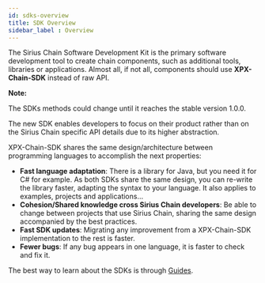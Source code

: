 ```yaml
---
id: sdks-overview
title: SDK Overview
sidebar_label : Overview
---
```

The Sirius Chain Software Development Kit is the primary software development tool to create chain components, such as additional tools, libraries or applications. Almost all, if not all, components should use **XPX-Chain-SDK** instead of raw API.

<div class=info>

**Note:**

The SDKs methods could change until it reaches the stable version 1.0.0.

</div>

The new SDK enables developers to focus on their product rather than on the Sirius Chain specific API details due to its higher abstraction.

XPX-Chain-SDK shares the same design/architecture between programming languages to accomplish the next properties:

- **Fast language adaptation**: There is a library for Java, but you need it for C# for example. As both SDKs share the same design, you can re-write the library faster, adapting the syntax to your language. It also applies to examples, projects and applications…
- **Cohesion/Shared knowledge cross Sirius Chain developers**: Be able to change between projects that use Sirius Chain, sharing the same design accompanied by the best practices.
- **Fast SDK updates**: Migrating any improvement from a XPX-Chain-SDK implementation to the rest is faster.
- **Fewer bugs**: If any bug appears in one language, it is faster to check and fix it.

The best way to learn about the SDKs is through [Guides](../built-in-features/account.md).
